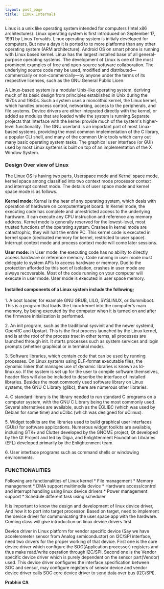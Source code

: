 ```yaml
---
layout: post_page
title:  Linux Internals
---
```



<p>Linux is a unix like operating system intended for computers (Intel x86 architectures). Linux operating system is first introduced on September 17, 1991 by Linus Torvalds. Linux operating system is initialy developed for computers, But now a days it is ported to to more platforms than any other operating system (ARM architecture). Android OS on smart phone is running with Linux based kernel. Linux has the largest installed base of all general-purpose operating systems. The development of Linux is one of the most prominent examples of free and open-source software collaboration. The underlying source code may be used, modified and distributed‍—‌commercially or non-commercially‍—‌by anyone under the terms of its respective licenses, such as the GNU General Public Licen</p>
<p>A Linux-based system is a modular Unix-like operating system, deriving much of its basic design from principles established in Unix during the 1970s and 1980s. Such a system uses a monolithic kernel, the Linux kernel, which handles process control, networking, access to the peripherals, and file systems. Device drivers are either integrated directly with the kernel, or added as modules that are loaded while the system is running.Separate projects that interface with the kernel provide much of the system's higher-level functionality. The GNU userland is an important part of most Linux-based systems, providing the most common implementation of the C library, a popular CLI shell, and many of the common Unix tools which carry out many basic operating system tasks. The graphical user interface (or GUI) used by most Linux systems is built on top of an implementation of the X Window System.
</p>
<h3>Design Over view of Linux</h3>
<p>The Linux OS is having two parts, Userspace mode and Kernel space mode, kernel space among classified into two context mode processor context and interrupt context mode. The details of user space mode and kernel space mode is as follows.
<p>
<p><b>Kernel mode:</b> Kernel is the hear of any operating system, which deals with operation of hardware on computer/target board. In Kernel mode, the executing code has complete and unrestricted access to the underlying hardware. It can execute any CPU instruction and reference any memory address. Kernel mode is generally reserved for the lowest-level, most trusted functions of the operating system. Crashes in kernel mode are catastrophic; they will halt the entire PC. This kernel code is executed in kernel space (dedicated memory for kernel, restricted to user space). Interrupt context mode and process context mode will come later sessions.
</p>
<p><b>User mode:</b> In User mode, the executing code has no ability to directly access hardware or reference memory. Code running in user mode must delegate to system APIs to access hardware or memory. Due to the protection afforded by this sort of isolation, crashes in user mode are always recoverable. Most of the code running on your computer will execute in user mode. User mode is executed in user space memory.
</p>

<h4>Installed components of a Linux system include the following;</h4>
<p>1. A boot loader, for example GNU GRUB, LILO, SYSLINUX, or Gummiboot. This is a program that loads the Linux kernel into the computer's main memory, by being executed by the computer when it is turned on and after the firmware initialization is performed.</p>
<p>2. An init program, such as the traditional sysvinit and the newer systemd, OpenRC and Upstart. This is the first process launched by the Linux kernel, and is at the root of the process tree: in other terms, all processes are launched through init. It starts processes such as system services and login prompts (whether graphical or in terminal mode).
</p>
<p>3. Software libraries, which contain code that can be used by running processes. On Linux systems using ELF-format executable files, the dynamic linker that manages use of dynamic libraries is known as ld-linux.so. If the system is set up for the user to compile software themselves, header files will also be included to describe the interface of installed libraries. Besides the most commonly used software library on Linux systems, the GNU C Library (glibc), there are numerous other libraries.</p>
<p>4. C standard library is the library needed to run standard C programs on a computer system, with the GNU C Library being the most commonly used. Several alternatives are available, such as the EGLIBC (which was used by Debian for some time) and uClibc (which was designed for uClinux).</p>
<p>5. Widget toolkits are the libraries used to build graphical user interfaces (GUIs) for software applications. Numerous widget toolkits are available, including GTK+ and Clutter developed by the GNOME project, Qt developed by the Qt Project and led by Digia, and Enlightenment Foundation Libraries (EFL) developed primarily by the Enlightenment team.</p>
<p>6. User interface programs such as command shells or windowing environments.</p>

<h3>FUNCTIONALITIES</h3>
 Following are functionalities of Linux kernel
* File management
* Memory management
* DMA support multimedia device
* Hardware access/control and interrupt handling using linux device drivers
* Power management support
* Schedule different task using scheduler
<p>It is important to know the design and development of linux device driver, And how it to port into target processor. Based on target, need to implement the device driver for communicating the user space app with the hardware. Coming class will give introduction on linux device drivers first.</p>
<p>Device driver in Linux platform for vendor specific device (Say we have accelerometer sensor from Analog semiconductor) on I2C/SPI interface, need two drivers for the proper working of that device. First one is the core device driver which configure the SOC(Application processor) registers and thus make read/write operation through I2C/SPI. Second one is the Vendor specific device driver which is purely dependent on the sensor part(Vendor) used. This device driver configures the interface specification between SOC and sensor, may configure registers of sensor device and vendor device driver calls SOC core device driver to send data over bus (I2C/SPI).</p>

<b>Prabhin CA</b>
